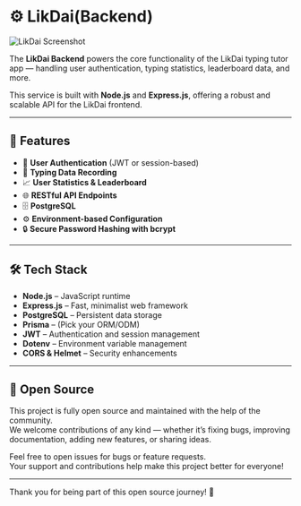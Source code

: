 # ⚙️ LikDai(Backend)

![LikDai Screenshot](https://res.cloudinary.com/dt28nxrrx/image/upload/v1753285362/Screenshot_2568-07-23_at_10.41.16_PM_epq5ti.png)

The **LikDai Backend** powers the core functionality of the LikDai typing tutor app — handling user authentication, typing statistics, leaderboard data, and more.

This service is built with **Node.js** and **Express.js**, offering a robust and scalable API for the LikDai frontend.

---

## 🧩 Features

- 🔐 **User Authentication** (JWT or session-based)
- 📝 **Typing Data Recording**
- 📈 **User Statistics & Leaderboard**
- 🌐 **RESTful API Endpoints**
- 🗄️ **PostgreSQL**
- ⚙️ **Environment-based Configuration**
- 🔒 **Secure Password Hashing with bcrypt**

---

## 🛠️ Tech Stack

- **Node.js** – JavaScript runtime
- **Express.js** – Fast, minimalist web framework
- **PostgreSQL** – Persistent data storage
- **Prisma** – (Pick your ORM/ODM)
- **JWT** – Authentication and session management
- **Dotenv** – Environment variable management
- **CORS & Helmet** – Security enhancements

---

## 🚀 Open Source

This project is fully open source and maintained with the help of the community.  
We welcome contributions of any kind — whether it’s fixing bugs, improving documentation, adding new features, or sharing ideas.

Feel free to open issues for bugs or feature requests.  
Your support and contributions help make this project better for everyone!

---

Thank you for being part of this open source journey! 🚀

